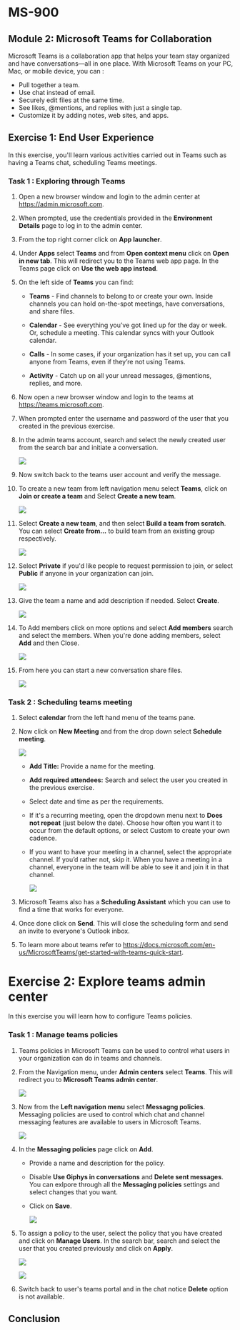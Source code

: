# MS-900

## Module 2: Microsoft Teams for Collaboration  

  Microsoft Teams is a collaboration app that helps your team stay organized and have conversations—all in one place. With Microsoft Teams on your PC, Mac, or mobile device, you  can :
  
   * Pull together a team.
   * Use chat instead of email.
   * Securely edit files at the same time.
   * See likes, @mentions, and replies with just a single tap.
   * Customize it by adding notes, web sites, and apps. 

## Exercise 1: End User Experience 

   In this exercise, you'll learn various activities carried out in Teams such as having a Teams chat, scheduling Teams meetings.

### Task 1 : Exploring through Teams

1. Open a new browser window and login to the admin center at https://admin.microsoft.com.

1. When prompted, use the credentials provided in the **Environment Details** page to log in to the admin center.

1. From the top right corner click on **App launcher**.

1. Under **Apps** select **Teams** and from **Open context menu** click on **Open in new tab**. This will redirect you to the Teams web app page. In the Teams page click on **Use the web app instead**.

1. On the left side of **Teams** you can find: 

      - **Teams** - Find channels to belong to or create your own. Inside channels you can hold on-the-spot meetings, have conversations, and share files.

      - **Calendar** - See everything you’ve got lined up for the day or week. Or, schedule a meeting. This calendar syncs with your Outlook calendar.

      - **Calls** - In some cases, if your organization has it set up, you can call anyone from Teams, even if they’re not using Teams.

      - **Activity** - Catch up on all your unread messages, @mentions, replies, and more.

1. Now open a new browser window and login to the teams at https://teams.microsoft.com.

1. When prompted enter the username and password of the user that you created in the previous exercise.

1. In the admin teams account, search and select the newly created user from the search bar and initiate a conversation.

   ![](Images/img40.png)

1. Now switch back to the teams user account and verify the message.

1. To create a new team from left navigation menu select **Teams**, click on **Join or create a team** and Select **Create a new team**.

   ![](Images/img211.png)

1. Select **Create a new team**, and then select **Build a team from scratch**. You can select **Create from...** to build team from an existing group respectively.
   
   ![](Images/img212.png)

1. Select **Private** if you'd like people to request permission to join, or select **Public** if anyone in your organization can join.

    ![](Images/img213.png)

1. Give the team a name and  add description if needed. Select **Create**.

    ![](Images/img214.png)

1. To Add members click on more options and select **Add members** search and select the members. When you're done adding members, select **Add** and then Close.

    ![](Images/img215.png)

1. From here you can start a new conversation share files.

    ![](Images/img216.png)

### Task 2 : Scheduling teams meeting

1. Select **calendar** from the left hand menu of the teams pane. 

1. Now click on  **New Meeting** and from the drop down select **Schedule meeting**. 
  
   ![](Images/img41.png)
   
   - **Add Title:** Provide a name for the meeting.
   
   - **Add required attendees:** Search and select the user you created in the previous exercise.
   
   - Select date and time as per the requirements.
   
   - If it's a recurring meeting, open the dropdown menu next to **Does not repeat** (just below the date). Choose how often you want it to occur from the default options, or select Custom to create your own cadence.
   
   - If you want to have your meeting in a channel, select the appropriate channel. If you’d rather not, skip it. When you have a meeting in a channel, everyone in the team will be able to see it and join it in that channel.
   
       ![](Images/img42.png)
   
1. Microsoft Teams also has a **Scheduling Assistant** which you can use to find a time that works for everyone. 

1. Once done click on **Send**. This will close the scheduling form and send an invite to everyone's Outlook inbox.

1. To learn more about teams refer to https://docs.microsoft.com/en-us/MicrosoftTeams/get-started-with-teams-quick-start.
   
# Exercise 2: Explore teams admin center 

  In this exercise you will learn how to configure Teams policies.

### Task 1 :  Manage teams policies 

1. Teams policies in Microsoft Teams can be used to control what users in your organization can do in teams and channels.

1. From the Navigation menu, under **Admin centers** select **Teams**. This will redirect you to **Microsoft Teams admin center**.

   ![](Images/img43.png)

1. Now from the **Left navigation menu** select **Messagng policies**. Messaging policies are used to control which chat and channel messaging features are available to users in Microsoft Teams.

   ![](Images/img44.png)

1. In the **Messaging policies** page click on **Add**. 

   - Provide a name and description for the policy.
   
   - Disable **Use Giphys in conversations** and **Delete sent messages**. You can exlpore through all the **Messaging policies** settings and select changes that you want.
   
   - Click on **Save**.
    
     ![](Images/img45.png)
   
1. To assign a policy to the user, select the policy that you have created and click on **Manage Users**. In the search bar, search and select the user that you created previously and click on **Apply**.
 
   ![](Images/img46.png)
   
   ![](Images/img47.png)

1. Switch back to user's teams portal and in the chat notice **Delete** option is not available.


## Conclusion
   





